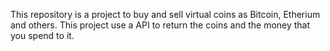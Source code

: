 This repository is a project to buy and sell virtual coins as Bitcoin, Etherium and others.
This project use a API to return the coins and the money that you spend to it.
